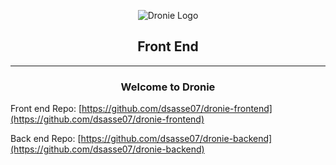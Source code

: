 

<p align="center">
<img 
  src="https://i.imgur.com/s3wbqbY.png"
  alt="Dronie Logo" 
>
</p>
<h2 style="text-align: center"> Front End </h2>

---  

<h3 style="text-align: center"> Welcome to Dronie </h3>

Front end Repo: [https://github.com/dsasse07/dronie-frontend](https://github.com/dsasse07/dronie-frontend)

Back end Repo: [https://github.com/dsasse07/dronie-backend](https://github.com/dsasse07/dronie-backend)

